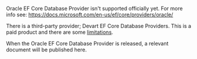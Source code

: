 Oracle EF Core Database Provider isn't supported officially yet. For more info see:
https://docs.microsoft.com/en-us/ef/core/providers/oracle/

There is a third-party provider; Devart EF Core Database Providers. This is a paid product and there are some [limitations](http://blog.devart.com/entity-framework-core-1-entity-framework-7-support.html#limitations).

When the Oracle EF Core Database Provider is released, a relevant document will be published here.
